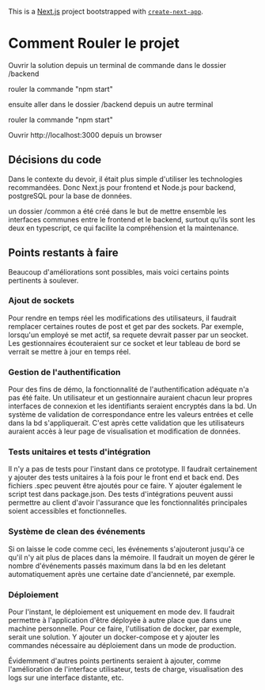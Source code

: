 This is a [Next.js](https://nextjs.org) project bootstrapped with [`create-next-app`](https://nextjs.org/docs/app/api-reference/cli/create-next-app).

# Comment Rouler le projet

Ouvrir la solution depuis un terminal de commande dans le dossier /backend

rouler la commande "npm start"

ensuite aller dans le dossier /backend depuis un autre terminal

rouler la commande "npm start"

Ouvrir http://localhost:3000 depuis un browser


## Décisions du code

Dans le contexte du devoir, il était plus simple d'utiliser les technologies recommandées. Donc Next.js pour frontend et Node.js pour backend, postgreSQL pour la base de données.

un dossier /common a été créé dans le but de mettre ensemble les interfaces communes entre le frontend et le backend, surtout qu'ils sont les deux en typescript, ce qui facilite la compréhension et la maintenance.

## Points restants à faire

Beaucoup d'améliorations sont possibles, mais voici certains points pertinents à soulever.

### Ajout de sockets
Pour rendre en temps réel les modifications des utilisateurs, il faudrait remplacer certaines routes de post et get par des sockets.
Par exemple, lorsqu'un employé se met actif, sa requete devrait passer par un seocket. Les gestionnaires écouteraient sur ce socket et leur tableau de bord se verrait se mettre à jour en temps réel.

### Gestion de l'authentification
Pour des fins de démo, la fonctionnalité de l'authentification adéquate n'a pas été faite. Un utilisateur et un gestionnaire auraient chacun leur propres interfaces de connexion et les identifiants seraient encryptés dans la bd. Un système de validation de correspondance entre les valeurs entrées et celle dans la bd s'appliquerait. C'est après cette validation que les utilisateurs auraient accès à leur page de visualisation et modification de données.

### Tests unitaires et tests d'intégration
Il n'y a pas de tests pour l'instant dans ce prototype. Il faudrait certainement y ajouter des tests unitaires à la fois pour le front end et back end. Des fichiers .spec peuvent être ajoutés pour ce faire. Y ajouter également le script test dans package.json. Des tests d'intégrations peuvent aussi permettre au client d'avoir l'assurance que les fonctionnalités principales soient accessibles et fonctionnelles.

### Système de clean des événements
Si on laisse le code comme ceci, les événements s'ajouteront jusqu'à ce qu'il n'y ait plus de places dans la mémoire. Il faudrait un moyen de gérer le nombre d'événements passés maximum dans la bd en les deletant automatiquement après une certaine date d'ancienneté, par exemple.

### Déploiement
Pour l'instant, le déploiement est uniquement en mode dev. Il faudrait permettre à l'application d'être déployée à autre place que dans une machine personnelle. Pour ce faire, l'utilisation de docker, par exemple, serait une solution. Y ajouter un docker-compose et y ajouter les commandes nécessaire au déploiement dans un mode de production.

Évidemment d'autres points pertinents seraient à ajouter, comme l'amélioration de l'interface utilisateur, tests de charge, visualisation des logs sur une interface distante, etc.